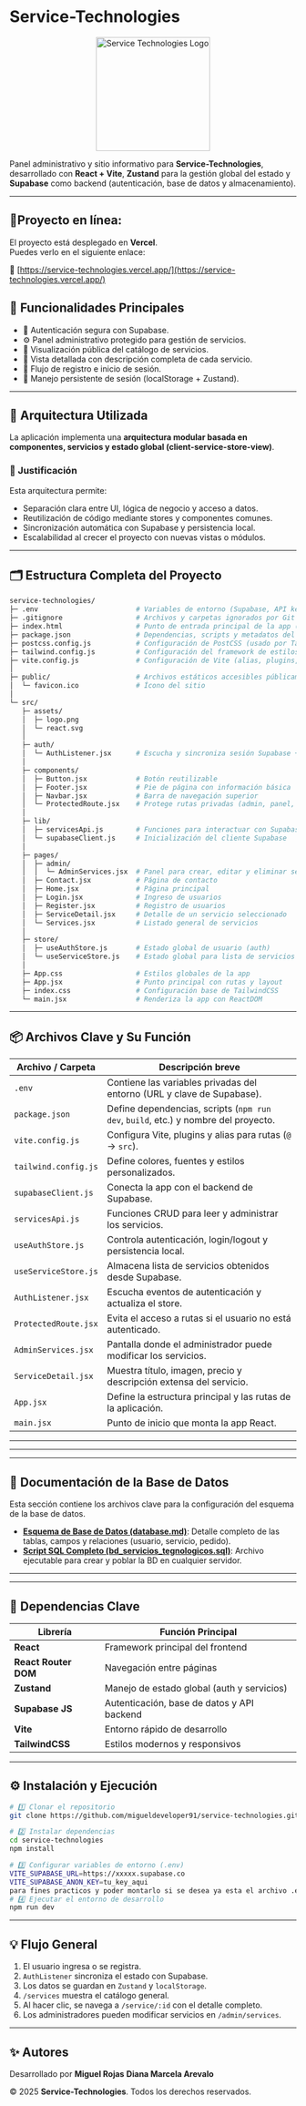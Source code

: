 # Service-Technologies

<p align="center">
  <img src="https://zeipfbopxparfrmpcnvy.supabase.co/storage/v1/object/sign/services/logo.png?token=eyJraWQiOiJzdG9yYWdlLXVybC1zaWduaW5nLWtleV9hOGVjZTAyZS1kNGY5LTRjNjItOWY2Yy1mNWJlNTlkMjI1NzIiLCJhbGciOiJIUzI1NiJ9.eyJ1cmwiOiJzZXJ2aWNlcy9sb2dvLnBuZyIsImlhdCI6MTc1OTY5ODc2NCwiZXhwIjoxNzkxMjM0NzY0fQ.tZ076MZTqO3SYfcDRHTeXdbISgGzGnxAu8_AtcLDzHc" alt="Service Technologies Logo" width="200"/>
</p>

Panel administrativo y sitio informativo para **Service-Technologies**, desarrollado con **React + Vite**, **Zustand** para la gestión global del estado y **Supabase** como backend (autenticación, base de datos y almacenamiento).

---

## 🚀Proyecto en línea:  

El proyecto está desplegado en **Vercel**.  
Puedes verlo en el siguiente enlace:

🔗 [https://service-technologies.vercel.app/](https://service-technologies.vercel.app/)

## 🚀 Funcionalidades Principales

- 🔐 Autenticación segura con Supabase.
- ⚙️ Panel administrativo protegido para gestión de servicios.
- 💼 Visualización pública del catálogo de servicios.
- 📄 Vista detallada con descripción completa de cada servicio.
- 👥 Flujo de registro e inicio de sesión.
- 🧱 Manejo persistente de sesión (localStorage + Zustand).

---

## 🧩 Arquitectura Utilizada

La aplicación implementa una **arquitectura modular basada en componentes, servicios y estado global (client-service-store-view)**.

### 🧠 Justificación

Esta arquitectura permite:

- Separación clara entre UI, lógica de negocio y acceso a datos.
- Reutilización de código mediante stores y componentes comunes.
- Sincronización automática con Supabase y persistencia local.
- Escalabilidad al crecer el proyecto con nuevas vistas o módulos.

---

## 🗂️ Estructura Completa del Proyecto

```bash
service-technologies/
├─ .env                        # Variables de entorno (Supabase, API keys)
├─ .gitignore                  # Archivos y carpetas ignorados por Git
├─ index.html                  # Punto de entrada principal de la app (Vite)
├─ package.json                # Dependencias, scripts y metadatos del proyecto
├─ postcss.config.js           # Configuración de PostCSS (usado por TailwindCSS)
├─ tailwind.config.js          # Configuración del framework de estilos Tailwind
├─ vite.config.js              # Configuración de Vite (alias, plugins, etc.)
│
├─ public/                     # Archivos estáticos accesibles públicamente
│  └─ favicon.ico              # Ícono del sitio
│
└─ src/
   ├─ assets/
   │  ├─ logo.png
   │  └─ react.svg
   │
   ├─ auth/
   │  └─ AuthListener.jsx      # Escucha y sincroniza sesión Supabase + Zustand
   │
   ├─ components/
   │  ├─ Button.jsx            # Botón reutilizable
   │  ├─ Footer.jsx            # Pie de página con información básica
   │  ├─ Navbar.jsx            # Barra de navegación superior
   │  └─ ProtectedRoute.jsx    # Protege rutas privadas (admin, panel, etc.)
   │
   ├─ lib/
   │  ├─ servicesApi.js        # Funciones para interactuar con Supabase (servicios)
   │  └─ supabaseClient.js     # Inicialización del cliente Supabase
   │
   ├─ pages/
   │  ├─ admin/
   │  │  └─ AdminServices.jsx  # Panel para crear, editar y eliminar servicios
   │  ├─ Contact.jsx           # Página de contacto
   │  ├─ Home.jsx              # Página principal
   │  ├─ Login.jsx             # Ingreso de usuarios
   │  ├─ Register.jsx          # Registro de usuarios
   │  ├─ ServiceDetail.jsx     # Detalle de un servicio seleccionado
   │  └─ Services.jsx          # Listado general de servicios
   │
   ├─ store/
   │  ├─ useAuthStore.js       # Estado global de usuario (auth)
   │  └─ useServiceStore.js    # Estado global para lista de servicios
   │
   ├─ App.css                  # Estilos globales de la app
   ├─ App.jsx                  # Punto principal con rutas y layout
   ├─ index.css                # Configuración base de TailwindCSS
   └─ main.jsx                 # Renderiza la app con ReactDOM
```

---

## 📦 Archivos Clave y Su Función

| Archivo / Carpeta    | Descripción breve                                                                  |
| -------------------- | ---------------------------------------------------------------------------------- |
| `.env`               | Contiene las variables privadas del entorno (URL y clave de Supabase).             |
| `package.json`       | Define dependencias, scripts (`npm run dev`, `build`, etc.) y nombre del proyecto. |
| `vite.config.js`     | Configura Vite, plugins y alias para rutas (`@` → `src`).                          |
| `tailwind.config.js` | Define colores, fuentes y estilos personalizados.                                  |
| `supabaseClient.js`  | Conecta la app con el backend de Supabase.                                         |
| `servicesApi.js`     | Funciones CRUD para leer y administrar los servicios.                              |
| `useAuthStore.js`    | Controla autenticación, login/logout y persistencia local.                         |
| `useServiceStore.js` | Almacena lista de servicios obtenidos desde Supabase.                              |
| `AuthListener.jsx`   | Escucha eventos de autenticación y actualiza el store.                             |
| `ProtectedRoute.jsx` | Evita el acceso a rutas si el usuario no está autenticado.                         |
| `AdminServices.jsx`  | Pantalla donde el administrador puede modificar los servicios.                     |
| `ServiceDetail.jsx`  | Muestra título, imagen, precio y descripción extensa del servicio.                 |
| `App.jsx`            | Define la estructura principal y las rutas de la aplicación.                       |
| `main.jsx`           | Punto de inicio que monta la app React.                                            |
---

---
---
## 📁 Documentación de la Base de Datos

Esta sección contiene los archivos clave para la configuración del esquema de la base de datos.

* **[Esquema de Base de Datos (database.md)](/base_datos/database.md)**: Detalle completo de las tablas, campos y relaciones (usuario, servicio, pedido).
* **[Script SQL Completo (bd_servicios_tegnologicos.sql)](/base_datos/bd_servicios_tegnologicos.sql)**: Archivo ejecutable para crear y poblar la BD en cualquier servidor.

---

---

## 🔌 Dependencias Clave

| Librería             | Función Principal                          |
| -------------------- | ------------------------------------------ |
| **React**            | Framework principal del frontend           |
| **React Router DOM** | Navegación entre páginas                   |
| **Zustand**          | Manejo de estado global (auth y servicios) |
| **Supabase JS**      | Autenticación, base de datos y API backend |
| **Vite**             | Entorno rápido de desarrollo               |
| **TailwindCSS**      | Estilos modernos y responsivos             |

---

## ⚙️ Instalación y Ejecución

```bash
# 1️⃣ Clonar el repositorio
git clone https://github.com/migueldeveloper91/service-technologies.git

# 2️⃣ Instalar dependencias
cd service-technologies
npm install

# 3️⃣ Configurar variables de entorno (.env)
VITE_SUPABASE_URL=https://xxxxx.supabase.co
VITE_SUPABASE_ANON_KEY=tu_key_aqui
para fines practicos y poder montarlo si se desea ya esta el archivo .env con las credenciales
# 4️⃣ Ejecutar el entorno de desarrollo
npm run dev
```

---

## 💡 Flujo General

1. El usuario ingresa o se registra.
2. `AuthListener` sincroniza el estado con Supabase.
3. Los datos se guardan en `Zustand` y `localStorage`.
4. `/services` muestra el catálogo general.
5. Al hacer clic, se navega a `/service/:id` con el detalle completo.
6. Los administradores pueden modificar servicios en `/admin/services`.

---

## ✨ Autores

Desarrollado por 
**Miguel Rojas**
**Diana Marcela Arevalo**

© 2025 **Service-Technologies**. Todos los derechos reservados.

